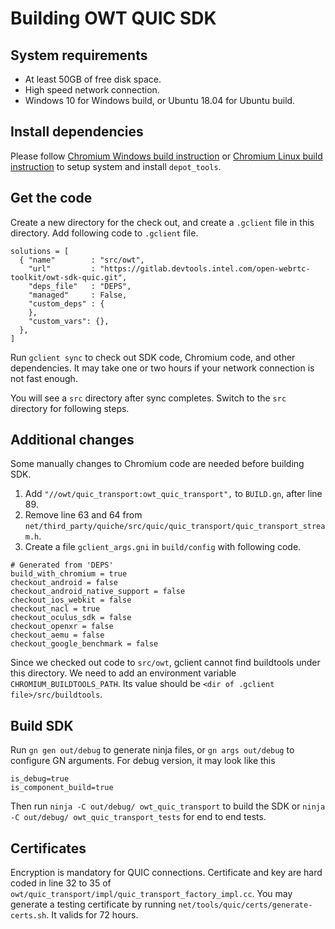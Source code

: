 # Building OWT QUIC SDK

## System requirements

- At least 50GB of free disk space.
- High speed network connection.
- Windows 10 for Windows build, or Ubuntu 18.04 for Ubuntu build.

## Install dependencies

Please follow [Chromium Windows build instruction](https://chromium.googlesource.com/chromium/src/+/HEAD/docs/windows_build_instructions.md) or [Chromium Linux build instruction](https://chromium.googlesource.com/chromium/src/+/HEAD/docs/linux/build_instructions.md) to setup system and install `depot_tools`.

## Get the code

Create a new directory for the check out, and create a `.gclient` file in this directory. Add following code to `.gclient` file.

```
solutions = [
  { "name"        : "src/owt",
    "url"         : "https://gitlab.devtools.intel.com/open-webrtc-toolkit/owt-sdk-quic.git",
    "deps_file"   : "DEPS",
    "managed"     : False,
    "custom_deps" : {
    },
    "custom_vars": {},
  },
]
```

Run `gclient sync` to check out SDK code, Chromium code, and other dependencies. It may take one or two hours if your network connection is not fast enough.

You will see a `src` directory after sync completes. Switch to the `src` directory for following steps.

## Additional changes

Some manually changes to Chromium code are needed before building SDK.

1. Add `"//owt/quic_transport:owt_quic_transport",` to `BUILD.gn`, after line 89.
1. Remove line 63 and 64 from `net/third_party/quiche/src/quic/quic_transport/quic_transport_stream.h`.
1. Create a file `gclient_args.gni` in `build/config` with following code.

```
# Generated from 'DEPS'
build_with_chromium = true
checkout_android = false
checkout_android_native_support = false
checkout_ios_webkit = false
checkout_nacl = true
checkout_oculus_sdk = false
checkout_openxr = false
checkout_aemu = false
checkout_google_benchmark = false
```

Since we checked out code to `src/owt`, gclient cannot find buildtools under this directory. We need to add an environment variable `CHROMIUM_BUILDTOOLS_PATH`. Its value should be `<dir of .gclient file>/src/buildtools`.

## Build SDK

Run `gn gen out/debug` to generate ninja files, or `gn args out/debug` to configure GN arguments. For debug version, it may look like this
```
is_debug=true
is_component_build=true
```

Then run `ninja -C out/debug/ owt_quic_transport` to build the SDK or `ninja -C out/debug/ owt_quic_transport_tests` for end to end tests.

## Certificates

Encryption is mandatory for QUIC connections. Certificate and key are hard coded in line 32 to 35 of `owt/quic_transport/impl/quic_transport_factory_impl.cc`. You may generate a testing certificate by running `net/tools/quic/certs/generate-certs.sh`. It valids for 72 hours.